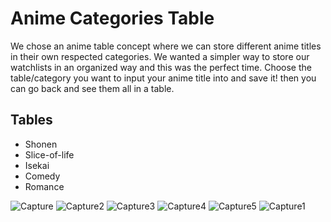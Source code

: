 # Anime Categories Table

We chose an anime table concept where we can store different anime titles in their own respected categories. We wanted a simpler way to store our watchlists in an organized way and this was the perfect time. Choose the table/category you want to input your anime title into and save it! then you can go back and see them all in a table.

## Tables
 - Shonen
 - Slice-of-life
 - Isekai
 - Comedy
 - Romance


![Capture](https://user-images.githubusercontent.com/92061523/161410573-7423c602-cb6f-4c9d-a4a9-8ca618243446.PNG)
![Capture2](https://user-images.githubusercontent.com/92061523/161410574-d68ca40b-27bd-473b-8337-3aa70cbc01ef.PNG)
![Capture3](https://user-images.githubusercontent.com/92061523/161410576-1b89deee-b69e-4d77-8865-2f5d92d23e20.PNG)
![Capture4](https://user-images.githubusercontent.com/92061523/161410577-9b724e55-bc8b-4452-baeb-c08d6003d819.PNG)
![Capture5](https://user-images.githubusercontent.com/92061523/161410578-e1468df1-c3b1-4916-b96e-7dfc3c777d9c.PNG)
![Capture1](https://user-images.githubusercontent.com/92061523/161410579-412d7896-f32f-44fe-8252-62db5f93d205.PNG)
